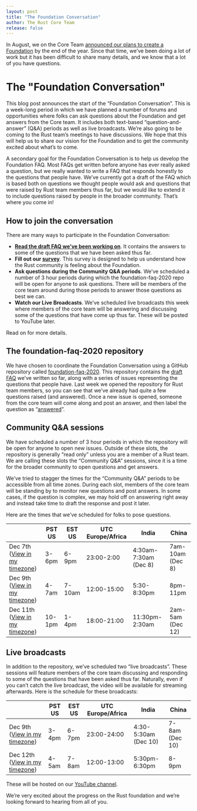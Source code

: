 ```yaml
---
layout: post
title: "The Foundation Conversation"
author: The Rust Core Team
release: false
---
```


In August, we on the Core Team [announced our plans to create a Foundation](https://blog.rust-lang.org/2020/08/18/laying-the-foundation-for-rusts-future.html) by the end of the year. Since that time, we’ve been doing a lot of work but it has been difficult to share many details, and we know that a lot of you have questions.

# The "Foundation Conversation"

This blog post announces the start of the “Foundation Conversation”. This is a week-long period in which we have planned a number of forums and opportunities where folks can ask questions about the Foundation and get answers from the Core team. It includes both text-based “question-and-answer” (Q&A) periods as well as live broadcasts. We’re also going to be coming to the Rust team’s meetings to have discussions. We hope that this will help us to share our vision for the Foundation and to get the community excited about what’s to come.

A secondary goal for the Foundation Conversation is to help us develop the Foundation FAQ. Most FAQs get written before anyone has ever really asked a question, but we really wanted to write a FAQ that responds honestly to the questions that people have. We’ve currently got a draft of the FAQ which is based both on questions we thought people would ask and questions that were raised by Rust team members thus far, but we would like to extend it to include questions raised by people in the broader community. That’s where you come in!

## How to join the conversation

There are many ways to participate in the Foundation Conversation:

* **[Read the draft FAQ we’ve been working on][FAQ]**. It contains the answers to some of the questions that we have been asked thus far.
* **Fill out our [survey]**. This survey is designed to help us understand how the Rust community is feeling about the Foundation.
* **Ask questions during the Community Q&A periods**. We’ve scheduled a number of 3 hour periods during which the foundation-faq-2020 repo will be open for anyone to ask questions. There will be members of the core team around during those periods to answer those questions as best we can.
* **Watch our Live Broadcasts**. We’ve scheduled live broadcasts this week where members of the core team will be answering and discussing some of the questions that have come up thus far. These will be posted to YouTube later.

Read on for more details.

## The foundation-faq-2020 repository

We have chosen to coordinate the Foundation Conversation using a GitHub repository called [foundation-faq-2020]. This repository contains the [draft FAQ][FAQ] we’ve written so far, along with a series of issues representing the questions that people have. Last week we opened the repository for Rust team members, so you can see that we’ve already had quite a few questions raised (and answered). Once a new issue is opened, someone from the core team will come along and post an answer, and then label the question as “[answered]”.

## Community Q&A sessions

We have scheduled a number of 3 hour periods in which the repository will be open for anyone to open new issues. Outside of these slots, the repository is generally “read only” unless you are a member of a Rust team. We are calling these slots the “Community Q&A” sessions, since it is a time for the broader community to open questions and get answers.

We’ve tried to stagger the times for the “Community Q&A” periods to be accessible from all time zones. During each slot, members of the core team will be standing by to monitor new questions and post answers. In some cases, if the question is complex, we may hold off on answering right away and instead take time to draft the response and post it later.

Here are the times that we’ve scheduled for folks to pose questions.

|                                                 | PST US | EST US | UTC Europe/Africa  | India                   | China            |
|-------------------------------------------------|--------|--------|--------------------|-------------------------|------------------|
| Dec 7th ([View in my timezone][dec7-session])   | 3-6pm  | 6-9pm  | 23:00-2:00         | 4:30am-7:30am (Dec 8)   | 7am-10am (Dec 8) |
| Dec 9th ([View in my timezone][dec9-session])   | 4-7am  | 7-10am | 12:00-15:00        | 5:30-8:30pm             | 8pm-11pm         |
| Dec 11th ([View in my timezone][dec11-session]) | 10-1pm | 1-4pm  | 18:00-21:00        | 11:30pm-2:30am          | 2am-5am (Dec 12) |

## Live broadcasts

In addition to the repository, we’ve scheduled two “live broadcasts”. These sessions will feature members of the core team discussing and responding to some of the questions that have been asked thus far. Naturally, even if you can’t catch the live broadcast, the video will be available for streaming afterwards. Here is the schedule for these broadcasts:

|                                                   | PST US | EST US | UTC Europe/Africa  | India                   | China            |
|---------------------------------------------------|--------|--------|--------------------|-------------------------|------------------|
| Dec 9th ([View in my timezone][dec9-broadcast])   | 3-4pm  | 6-7pm  | 23:00-24:00        | 4:30-5:30am   (Dec 10)  | 7-8am   (Dec 10) |
| Dec 12th ([View in my timezone][dec12-broadcast]) | 4-5am  | 7-8am  | 12:00-13:00        | 5:30pm-6:30pm           | 8-9pm            |

These will be hosted on our [YouTube channel].

We’re very excited about the progress on the Rust foundation and we’re looking forward to hearing from all of you.

[FAQ]: https://github.com/rust-lang/foundation-faq-2020/blob/main/FAQ.md
[survey]: https://docs.google.com/forms/d/e/1FAIpQLSeciTU1hLi-Y5842fvWC2lhYRHvkWOtPbk39p72amGcGmZIaA/viewform
[foundation-faq-2020]: https://github.com/rust-lang/foundation-faq-2020
[answered]: https://github.com/rust-lang/foundation-faq-2020/issues?q=is%3Aissue+is%3Aopen+label%3Aanswered
[YouTube channel]: https://www.youtube.com/c/rustvideos
[dec7-session]: https://everytimezone.com/s/213ef6bd
[dec9-session]: https://everytimezone.com/s/f10ec849
[dec11-session]: https://everytimezone.com/s/3c5c1b75
[dec9-broadcast]: https://everytimezone.com/s/a0b6bb44
[dec12-broadcast]: https://everytimezone.com/s/8e88716f
